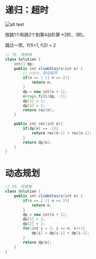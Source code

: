# 递归：超时

![alt text](https://cdn.jsdelivr.net/gh/sword4869/pic1@main/images/202406211828168.png)

按跳1个和跳2个到第4台阶算→2阶、3阶。

跳过一项，f(1)=1, f(2) = 2

```java
// 70. 爬楼梯
class Solution {
    int[] dp;
    public int climbStairs(int n) {
        // n太小，数组越界
        if(n == 1 || n == 2){
            return n;
        }
        dp = new int[n + 1];
        Arrays.fill(dp, -1);
        dp[1] = 1;
        dp[2] = 2;
        return rec(n);
    }

    public int rec(int n){
        if(dp[n] == -1){
            return rec(n-1) + rec(n-2);
        }
        return dp[n];
    }
}
```

# 动态规划

```java
// 70. 爬楼梯
class Solution {
    public int climbStairs(int n) {
        if(n == 1 || n == 2){
            return n;
        }
        dp = new int[n + 1];
        dp[1] = 1;
        dp[2] = 2;
        for(int i = 3; i <= n; i++){
            dp[i] = dp[i-1] + dp[i-2];
        }
        return dp[n];
    }
}
```

